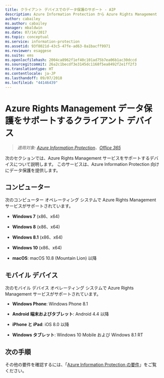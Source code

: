 ```yaml
---
title: クライアント デバイスでのデータ保護のサポート - AIP
description: Azure Information Protection から Azure Rights Management サービスをサポートするデバイスを特定します。
author: cabailey
ms.author: cabailey
manager: mbaldwin
ms.date: 07/14/2017
ms.topic: conceptual
ms.service: information-protection
ms.assetid: 93f8021d-43c5-47fe-ad63-8a1bacff9971
ms.reviewer: esaggese
ms.suite: ems
ms.openlocfilehash: 2004ca8962f1ef40c101ad75b7ea06b1ac30dccd
ms.sourcegitcommit: 26a2c1becdf3e3145dc1168f5ea8492f2e1ff2f3
ms.translationtype: HT
ms.contentlocale: ja-JP
ms.lasthandoff: 09/07/2018
ms.locfileid: "44146439"
---
```

# <a name="client-devices-that-support-azure-rights-management-data-protection"></a>Azure Rights Management データ保護をサポートするクライアント デバイス

>*適用対象: [Azure Information Protection](https://azure.microsoft.com/pricing/details/information-protection)、[Office 365](http://download.microsoft.com/download/E/C/F/ECF42E71-4EC0-48FF-AA00-577AC14D5B5C/Azure_Information_Protection_licensing_datasheet_EN-US.pdf)*

次のセクションでは、Azure Rights Management サービスをサポートするデバイスについて説明します。 このサービスは、Azure Information Protection 向けにデータ保護を提供します。

## <a name="computers"></a>コンピューター
次のコンピューター オペレーティング システムで Azure Rights Management サービスがサポートされています。

-   **Windows 7** (x86、x64)

-   **Windows 8** (x86、x64)

-   **Windows 8.1** (x86、x64)

-   **Windows 10** (x86、x64)

-   **macOS**: macOS 10.8 (Mountain Lion) 以降

## <a name="mobile-devices"></a>モバイル デバイス
次のモバイル デバイス オペレーティング システムで Azure Rights Management サービスがサポートされています。

-   **Windows Phone**: Windows Phone 8.1

-   **Android 端末およびタブレット**: Android 4.4 以降

-   **iPhone と iPad**: iOS 8.0 以降

-   **Windows タブレット**: Windows 10 Mobile および Windows 8.1 RT


## <a name="next-steps"></a>次の手順
その他の要件を確認するには、「[Azure Information Protection の要件](requirements.md)」をご覧ください。

